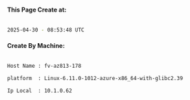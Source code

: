 
   
#### This Page Create at:

```bash

2025-04-30 - 08:53:48 UTC

```

#### Create By Machine:

```bash

Host Name : fv-az813-178

platform  : Linux-6.11.0-1012-azure-x86_64-with-glibc2.39

Ip Local  : 10.1.0.62

```

